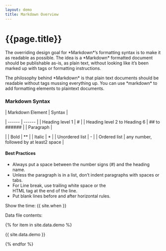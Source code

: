 ```yaml
---
layout: demo
title: Markdown Overview
---
```


# {{page.title}}

<p> The overriding design goal for *Markdown*’s formatting syntax is to make it as readable as possible. The idea is a *Markdown* formatted document should be publishable as-is, as plain text, without looking like it’s been marked up with tags or formatting instructions.

<p> The philosophy behind *Markdown* is that plain text documents should be readable without tags mussing everything up. You can use *markdown* to add formatting elements to plaintext documents.</p>

### Markdown Syntax


| Markdown Element | Syntax |

| ------ | ------ |
| Heading level 1 | # |
| Heading level 2 to Heading 6 | ## to ###### |
| Paragraph | <p> |
| Bold | ** |
| Italic | * |
| Unordered list | - |
| Ordered list | any number, followed by at least2 space |


#### Best Practices

- Always put a space between the number signs (#) and the heading name.
- Unless the paragraph is in a list, don’t indent paragraphs with spaces or tabs.
- For Line break, use trailing white space or the <br> HTML tag at the end of the line.
- Put blank lines before and after horizontal rules.

Show the time: {{ site.when }}

Data file contents:

{% for item in site.data.demo %}

{{ site.data.demo }}

{% endfor %}
